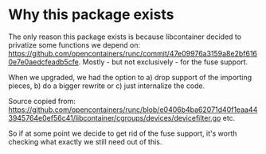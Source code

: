 # Why this package exists

The only reason this package exists is because libcontainer decided to privatize some functions we depend on: https://github.com/opencontainers/runc/commit/47e09976a3159a8e2bf6160e7e0aedcfeadb5cfe. Mostly - but not exclusively - for the fuse support.


When we upgraded, we had the option to a) drop support of the importing pieces, b) do a bigger rewrite or c) just internalize the code.

Source copied from: https://github.com/opencontainers/runc/blob/e0406b4ba62071d40f1eaa443945764e0ef56c41/libcontainer/cgroups/devices/devicefilter.go etc.


So if at some point we decide to get rid of the fuse support, it's worth checking what exactly we still need out of this.
